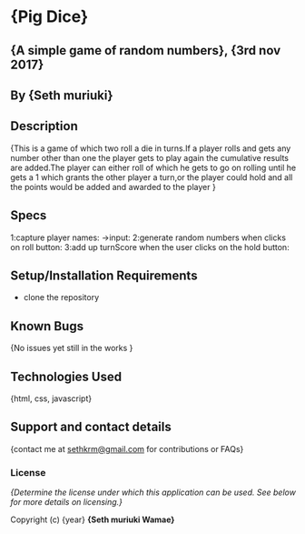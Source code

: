 # {Pig Dice}

## {A simple game of random numbers}, {3rd nov 2017}

## By **{Seth muriuki}**

## Description

{This is a game of which two roll a die in turns.If a player rolls and gets any number other than one the player gets to play again the cumulative results are added.The player can either roll of which he gets to go on rolling until he gets a 1 which grants the other player a turn,or the player could hold and all the points would be added and awarded to the player }

## Specs

1:capture player names:
->input:
2:generate random numbers when clicks on roll button:
 3:add up turnScore when the user clicks on the hold button:

## Setup/Installation Requirements

- clone the repository

## Known Bugs

{No issues yet still in the works }

## Technologies Used

{html, css, javascript}

## Support and contact details

{contact me at sethkrm@gmail.com for contributions or FAQs}

### License

_{Determine the license under which this application can be used. See below for more details on licensing.}_

Copyright (c) {year} **{Seth muriuki Wamae}**

